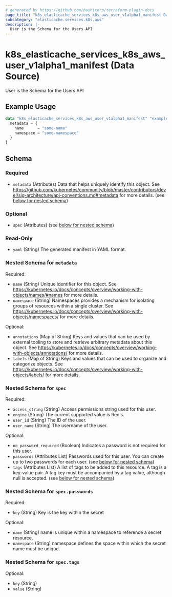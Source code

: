 ```yaml
---
# generated by https://github.com/hashicorp/terraform-plugin-docs
page_title: "k8s_elasticache_services_k8s_aws_user_v1alpha1_manifest Data Source - terraform-provider-k8s"
subcategory: "elasticache.services.k8s.aws"
description: |-
  User is the Schema for the Users API
---
```


# k8s_elasticache_services_k8s_aws_user_v1alpha1_manifest (Data Source)

User is the Schema for the Users API

## Example Usage

```terraform
data "k8s_elasticache_services_k8s_aws_user_v1alpha1_manifest" "example" {
  metadata = {
    name      = "some-name"
    namespace = "some-namespace"
  }
}
```

<!-- schema generated by tfplugindocs -->
## Schema

### Required

- `metadata` (Attributes) Data that helps uniquely identify this object. See https://github.com/kubernetes/community/blob/master/contributors/devel/sig-architecture/api-conventions.md#metadata for more details. (see [below for nested schema](#nestedatt--metadata))

### Optional

- `spec` (Attributes) (see [below for nested schema](#nestedatt--spec))

### Read-Only

- `yaml` (String) The generated manifest in YAML format.

<a id="nestedatt--metadata"></a>
### Nested Schema for `metadata`

Required:

- `name` (String) Unique identifier for this object. See https://kubernetes.io/docs/concepts/overview/working-with-objects/names/#names for more details.
- `namespace` (String) Namespaces provides a mechanism for isolating groups of resources within a single cluster. See https://kubernetes.io/docs/concepts/overview/working-with-objects/namespaces/ for more details.

Optional:

- `annotations` (Map of String) Keys and values that can be used by external tooling to store and retrieve arbitrary metadata about this object. See https://kubernetes.io/docs/concepts/overview/working-with-objects/annotations/ for more details.
- `labels` (Map of String) Keys and values that can be used to organize and categorize objects. See https://kubernetes.io/docs/concepts/overview/working-with-objects/labels/ for more details.


<a id="nestedatt--spec"></a>
### Nested Schema for `spec`

Required:

- `access_string` (String) Access permissions string used for this user.
- `engine` (String) The current supported value is Redis.
- `user_id` (String) The ID of the user.
- `user_name` (String) The username of the user.

Optional:

- `no_password_required` (Boolean) Indicates a password is not required for this user.
- `passwords` (Attributes List) Passwords used for this user. You can create up to two passwords for each user. (see [below for nested schema](#nestedatt--spec--passwords))
- `tags` (Attributes List) A list of tags to be added to this resource. A tag is a key-value pair. A tag key must be accompanied by a tag value, although null is accepted. (see [below for nested schema](#nestedatt--spec--tags))

<a id="nestedatt--spec--passwords"></a>
### Nested Schema for `spec.passwords`

Required:

- `key` (String) Key is the key within the secret

Optional:

- `name` (String) name is unique within a namespace to reference a secret resource.
- `namespace` (String) namespace defines the space within which the secret name must be unique.


<a id="nestedatt--spec--tags"></a>
### Nested Schema for `spec.tags`

Optional:

- `key` (String)
- `value` (String)
